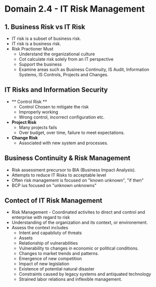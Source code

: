# Domain 2.4 - IT Risk Management

## 1. Business Risk vs IT Risk
- IT risk is a subset of business risk. 
- IT risk is a business risk.
- Risk Practioner Must
	- Understand the organizational culture
	- Cot calculate risk solely from an IT perspective
	- Support the business
	- Examine areas such as Business Continuity, IS Audit, Information Systems, IS Controls, Projects and Changes.

## IT Risks and Information Security 
- ** Control Risk **
	- Control Chosen to mitigate the risk
	- Improperly working
	- Wrong control, incorrect configuration etc. 
- **Project Risk**
	- Many projects fails
	- Over budget, over time, failure to meet expectations. 
- **Change Risk**
	- Associated with new system and processes.

## Business Continuity & Risk Management
- Risk assessment precursor to BIA (Business Impact Analysis).
- Attempts to reduce IT Risks to acceptable level
- Often risk management is focused on "known unknown", "if then"
- BCP ius focused on "unknown unknowns"

## Contect of IT Risk Management 
- Risk Management - Coordinated activites to direct and control and enterprise with regard to risk
- Understanding of the organization and its context, or environement. 
- Assess the context includes
	- Intent and capabiluty of threats
	- Assets
	- Relationship of vulnerabilities
	- Vulnerability to changes in economic or political conditions.
	- Changes to market trends and patterns.
	- Emergence of new competition
	- Impact of new legislation
	- Existence of potential natural disaster
	- Constraints caused by legacy systems and antiquated technology
	- Strained labor relations and inflexible management. 
	
	

